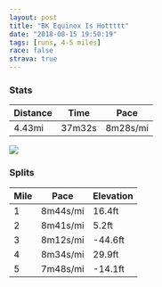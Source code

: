 ```yaml
---
layout: post
title: "BK Equinox Is Hottttt"
date: "2018-08-15 19:50:19"
tags: [runs, 4-5 miles]
race: false
strava: true
---
```


### Stats

| Distance | Time | Pace |
|----------|------|------|
|4.43mi|37m32s|8m28s/mi|

<img src='https://maps.googleapis.com/maps/api/staticmap?maptype=roadmap&path=enc:yyhwFz}cbMjHftAtDtkBo@~\{yBbZ_l@zk@uSiCsXgNmFwF&key=AIzaSyC1MId7bFpkLXNAaYhBSTb8jLyiSqzbDtM&size=800x800&markers=color:yellow|label:S|40.68269,-73.91726&markers=color:green|label:F|40.71598,-73.96024'>

### Splits

| Mile | Pace | Elevation |
|------|------|-----------|
|1|8m44s/mi|16.4ft|
|2|8m41s/mi|5.2ft|
|3|8m12s/mi|-44.6ft|
|4|8m34s/mi|29.9ft|
|5|7m48s/mi|-14.1ft|
